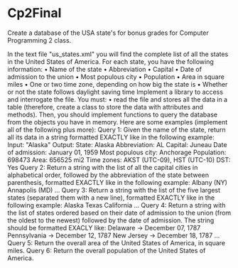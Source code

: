 # Cp2Final
Create a database of the USA state's for bonus grades for Computer Programming 2 class.

In the text file "us_states.xml" you will find the complete list of all the states in the United States of
America. For each state, you have the following information:
• Name of the state
• Abbreviation
• Capital
• Date of admission to the union
• Most populous city
• Population
• Area in square miles
• One or two time zone, depending on how big the state is
• Whether or not the state follows daylight saving time
Implement a library to access and interrogate the file.
You must:
• read the file and stores all the data in a table (therefore, create a class to store the data with
attributes and methods).
Then, you should implement functions to query the database from the objects you have in memory. Here
are some examples (implement all of the following plus more):
Query 1:
Given the name of the state, return all its data in a string formatted EXACTLY like in the following example:
Input: "Alaska"
Output:
      State: Alaska
      Abbreviation: AL
      Capital: Juneau
      Date of admission: January 01, 1959
      Most populous city: Anchorage
      Population: 698473
      Area: 656525 mi2
      Time zones: AKST (UTC-09), HST (UTC-10)
      DST: Yes
      Query 2:
      Return a string with the list of all the capital cities in alphabetical order, followed by the abbreviation of
      the state between parenthesis, formatted EXACTLY like in the following example:
      Albany (NY)
      Annapolis (MD)
…
Query 3:
      Return a string with the list of the five largest states (separated them with a new line), formatted EXACTLY
      like in the following example:
      Alaska
      Texas
      California
…
Query 4:
      Return a string with the list of states ordered based on their date of admission to the union (from the
      oldest to the newest) followed by the date of admission. The string should be formatted EXACLY like:
      Delaware -> December 07, 1787
      Pennsylvania -> December 12, 1787
      New Jersey -> December 18, 1787
      …
Query 5:
      Return the overall area of the United States of America, in square miles.
      Query 6:
      Return the overall population of the United States of America.
